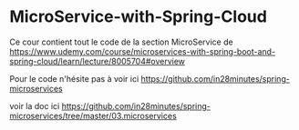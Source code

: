 # MicroService-with-Spring-Cloud
Ce cour contient tout le code de la section MicroService de https://www.udemy.com/course/microservices-with-spring-boot-and-spring-cloud/learn/lecture/8005704#overview

Pour le code n'hésite pas à voir ici
https://github.com/in28minutes/spring-microservices

voir la doc ici https://github.com/in28minutes/spring-microservices/tree/master/03.microservices
